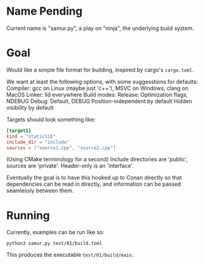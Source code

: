 # Name Pending

Current name is "samur.py", a play on "ninja", the underlying build system.

# Goal

Would like a simple file format for building, inspired by cargo's `cargo.toml`.

We want at least the following options, with some suggesstions for defaults:
Compiler: gcc on Linux (maybe just 'c++'), MSVC on Windows, clang on MacOS
Linker: lld everywhere
Build modes:
  Release: Optimization flags, NDEBUG
  Debug: Default, DEBUG
Position-independent by default
Hidden visibility by default

Targets should look something like:

```toml
[target1]
kind = "staticlib"
include_dir = "include"
sources = ["source1.cpp", "source2.cpp"]
```

(Using CMake terminology for a second)
Include directories are 'public', sources are 'private'. Header-only is an 'interface'.

Eventually the goal is to have this hooked up to Conan directly
so that dependencies can be read in directly, and information can
be passed seamlessly between them.

# Running

Currently, examples can be run like so:
```
python3 samur.py test/01/build.toml
```
This produces the executable `test/01/build/main`.